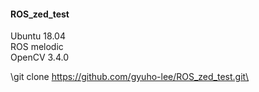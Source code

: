 #### ROS_zed_test

Ubuntu 18.04  
ROS melodic  
OpenCV 3.4.0  

\git clone https://github.com/gyuho-lee/ROS_zed_test.git\
